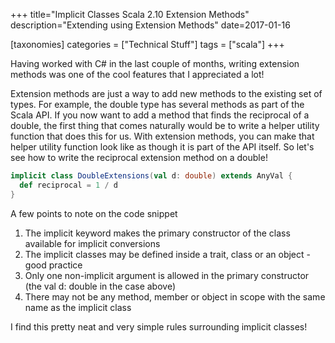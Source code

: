 +++
title="Implicit Classes Scala 2.10 Extension Methods"
description="Extending using Extension Methods"
date=2017-01-16

[taxonomies]
categories = ["Technical Stuff"]
tags = ["scala"]
+++


Having worked with C# in the last couple of months, writing extension methods was one of the cool features that I appreciated a lot!

Extension methods are just a way to add new methods to the existing set of types. For example, the double type has several methods as part of
the Scala API. If you now want to add a method that finds the reciprocal of a double, the first thing that comes naturally would be to write
a helper utility function that does this for us. With extension methods, you can make that helper utility function look like as though
it is part of the API itself. So let's see how to write the reciprocal extension method on a double!

```scala
implicit class DoubleExtensions(val d: double) extends AnyVal {
  def reciprocal = 1 / d
}
```

A few points to note on the code snippet
1. The implicit keyword makes the primary constructor of the class available for implicit conversions
2. The implicit classes may be defined inside a trait, class or an object - good practice
3. Only one non-implicit argument is allowed in the primary constructor (the val d: double in the case above)
4. There may not be any method, member or object in scope with the same name as the implicit class

I find this pretty neat and very simple rules surrounding implicit classes!